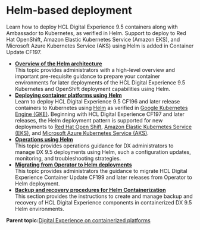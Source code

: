 # Helm-based deployment

Learn how to deploy HCL Digital Experience 9.5 containers along with Ambassador to Kubernetes, as verified in Helm. Support to deploy to Red Hat OpenShift, Amazon Elastic Kubernetes Service \(Amazon EKS\), and Microsoft Azure Kubernetes Service \(AKS\) using Helm is added in Container Update CF197.

-   **[Overview of the Helm architecture](../containerization/helm_overview.md)**  
This topic provides administrators with a high-level overview and important pre-requisite guidance to prepare your container environments for later deployments of the HCL Digital Experience 9.5 Kubernetes and OpenShift deployment capabilities using Helm.
-   **[Deploying container platforms using Helm](../containerization/helm_deployment.md)**  
Learn to deploy HCL Digital Experience 9.5 CF196 and later release containers to Kubernetes using [Helm](helm.md) as verified in [Google Kubernetes Engine \(GKE\)](https://console.cloud.google.com/marketplace/details/google-cloud-platform/container-engine). Beginning with HCL Digital Experience CF197 and later releases, the Helm deployment pattern is supported for new deployments to [Red Hat Open Shift](https://www.redhat.com/en/technologies/cloud-computing/openshift), [Amazon Elastic Kubernetes Service \(EKS\)](https://aws.amazon.com/eks/?whats-new-cards.sort-by=item.additionalFields.postDateTime&whats-new-cards.sort-order=desc&eks-blogs.sort-by=item.additionalFields.createdDate&eks-blogs.sort-order=desc), and [Microsoft Azure Kubernetes Service \(AKS\)](https://azure.microsoft.com/en-us/services/kubernetes-service/).
-   **[Operations using Helm](../containerization/helm_operations.md)**  
This topic provides operations guidance for DX administrators to manage DX 9.5 deployments using Helm, such a configuration updates, monitoring, and troubleshooting strategies.
-   **[Migrating from Operator to Helm deployments](../containerization/helm_operator_migration.md)**  
This topic provides administrators the guidance to migrate HCL Digital Experience Container Update CF199 and later releases from Operator to Helm deployment.
-   **[Backup and recovery procedures for Helm Containerization](../containerization/helm_backup_and_recovery_procedures.md)**  
This section provides the instructions to create and manage backup and recovery of HCL Digital Experience components in containerized DX 9.5 Helm environments.

**Parent topic:**[Digital Experience on containerized platforms](../containerization/deployment.md)

